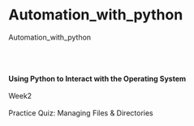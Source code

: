 # Automation_with_python
Automation_with_python
<br/>
<br/>
<br/>
<br/>

**Using Python to Interact with the Operating System** <br/>
<br/>
Week2 <br/>
<br/>
Practice Quiz: Managing Files & Directories <br/>
